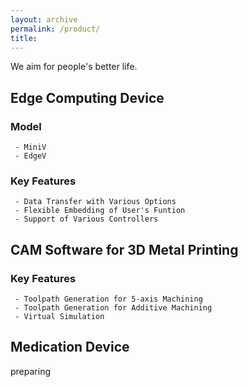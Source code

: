 ```yaml
---
layout: archive
permalink: /product/
title: 
---
```


We aim for people's better life.

## Edge Computing Device
### Model
```
 - MiniV
 - EdgeV
```
### Key Features
```
 - Data Transfer with Various Options
 - Flexible Embedding of User's Funtion
 - Support of Various Controllers
```

## CAM Software for 3D Metal Printing
### Key Features
```
 - Toolpath Generation for 5-axis Machining
 - Toolpath Generation for Additive Machining
 - Virtual Simulation
```
## Medication Device
preparing

